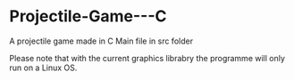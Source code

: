 # Projectile-Game---C
A projectile game made in C
Main file in src folder

Please note that with the current graphics librabry the programme will only run on a Linux OS.
